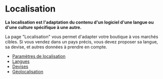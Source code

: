 # Localisation

**La localisation est l'adaptation du contenu d'un logiciel d'une langue ou d'une culture spécifique à une autre.**

La page "Localisation" vous permet d'adapter votre boutique à vos marchés cibles. Si vous vendez dans un pays précis, vous devez proposer sa langue, sa devise, et autres données à prendre en compte.

* [Paramètres de localisation](parametres-de-localisation.md)
* [Langues](langues.md)
* [Devises](devises.md)
* [Géolocalisation](geolocalisation.md)
